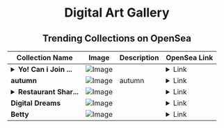 <div align="center">

# Digital Art Gallery

## Trending Collections on OpenSea

| Collection Name                       | Image                                                                                     | Description                       | OpenSea Link                                                                                          |
|---------------------------------------|-------------------------------------------------------------------------------------------|-----------------------------------|--------------------------------------------------------------------------------------------------------|
| **<details><summary>Yo! Can i Join ...</summary>Yo! Can i Join the party too?</details>** | ![Image](https://i.seadn.io/s/raw/files/f021c5163f781beff60264e2bf7e59c9.png?w=500&auto=format?w=200&auto=format) |  | <details><summary>Link</summary>[Yo! Can i Join the party too?](https://opensea.io/collection/yo-can-i-join-the-party-too)</details> |
| **autumn** | ![Image](https://i.seadn.io/s/raw/files/d8319cf5a5eb4cd69796d5247a8d5175.gif?w=500&auto=format?w=200&auto=format) | autumn | <details><summary>Link</summary>[autumn](https://opensea.io/collection/autumn-255)</details> |
| **<details><summary>Restaurant Shar...</summary>Restaurant Sharon</details>** | ![Image](https://i.seadn.io/s/raw/files/ef9cd58260fef54c02acf5bd63c19da2.jpg?w=500&auto=format?w=200&auto=format) |  | <details><summary>Link</summary>[Restaurant Sharon](https://opensea.io/collection/restaurant-sharon)</details> |
| **Digital Dreams** | ![Image](https://i.seadn.io/s/raw/files/d9e010fdfdb6b9c48fd17ba4c0d86bef.webp?w=500&auto=format?w=200&auto=format) |  | <details><summary>Link</summary>[Digital Dreams](https://opensea.io/collection/digital-dreams-758)</details> |
| **Betty** | ![Image](https://i.seadn.io/s/raw/files/077c02a767f2b0aeac2bb1fcbc1d8257.jpg?w=500&auto=format?w=200&auto=format) |  | <details><summary>Link</summary>[Betty](https://opensea.io/collection/betty-36)</details> |

</div>